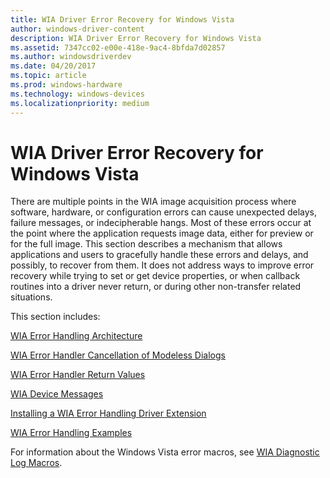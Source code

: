 ```yaml
---
title: WIA Driver Error Recovery for Windows Vista
author: windows-driver-content
description: WIA Driver Error Recovery for Windows Vista
ms.assetid: 7347cc02-e00e-418e-9ac4-8bfda7d02857
ms.author: windowsdriverdev
ms.date: 04/20/2017
ms.topic: article
ms.prod: windows-hardware
ms.technology: windows-devices
ms.localizationpriority: medium
---
```


# WIA Driver Error Recovery for Windows Vista





There are multiple points in the WIA image acquisition process where software, hardware, or configuration errors can cause unexpected delays, failure messages, or indecipherable hangs. Most of these errors occur at the point where the application requests image data, either for preview or for the full image. This section describes a mechanism that allows applications and users to gracefully handle these errors and delays, and possibly, to recover from them. It does not address ways to improve error recovery while trying to set or get device properties, or when callback routines into a driver never return, or during other non-transfer related situations.

This section includes:

[WIA Error Handling Architecture](wia-error-handling-architecture.md)

[WIA Error Handler Cancellation of Modeless Dialogs](wia-error-handler-cancellation-of-modeless-dialogs.md)

[WIA Error Handler Return Values](wia-error-handler-return-values.md)

[WIA Device Messages](wia-device-messages.md)

[Installing a WIA Error Handling Driver Extension](installing-a-wia-error-handling-driver-extension.md)

[WIA Error Handling Examples](wia-error-handling-example.md)

For information about the Windows Vista error macros, see [WIA Diagnostic Log Macros](wia-diagnostic-log-macros.md).

 

 




